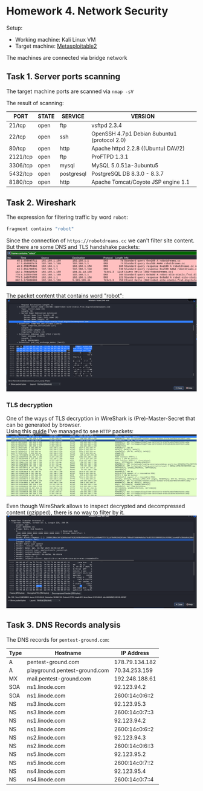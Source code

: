 # Homework 4. Network Security

Setup:

- Working machine: Kali Linux VM
- Target machine: [Metasploitable2](https://sourceforge.net/projects/metasploitable/files/Metasploitable2/)

The machines are connected via bridge network

## Task 1. Server ports scanning

The target machine ports are scanned via `nmap -sV`

The result of scanning:

| PORT     | STATE | SERVICE    | VERSION                                      |
| -------- | ----- | ---------- | -------------------------------------------- |
| 21/tcp   | open  | ftp        | vsftpd 2.3.4                                 |
| 22/tcp   | open  | ssh        | OpenSSH 4.7p1 Debian 8ubuntu1 (protocol 2.0) |
| 80/tcp   | open  | http       | Apache httpd 2.2.8 ((Ubuntu) DAV/2)          |
| 2121/tcp | open  | ftp        | ProFTPD 1.3.1                                |
| 3306/tcp | open  | mysql      | MySQL 5.0.51a-3ubuntu5                       |
| 5432/tcp | open  | postgresql | PostgreSQL DB 8.3.0 - 8.3.7                  |
| 8180/tcp | open  | http       | Apache Tomcat/Coyote JSP engine 1.1          |

## Task 2. Wireshark

The expression for filtering traffic by word `robot`:

```bash
fragment contains "robot"
```

Since the connection of `https://robotdreams.cc` we can't filter site content. But there are some DNS and TLS handshake packets:
![alt text](filtered_packets.png)

The packet content that contains word "robot":
![alt text](packet_content.png)

### TLS decryption

One of the ways of TLS decryption in WireShark is (Pre)-Master-Secret
that can be generated by browser.  
Using this [guide](https://wiki.wireshark.org/TLS#using-the-pre-master-secret)
I've managed to see `HTTP` packets:
![alt text](http_packets.png)

Even though WireShark allows to inspect decrypted and decompressed content (gzipped), there is no way to filter by it.
![alt text](decomressed_packet.png)

## Task 3. DNS Records analysis

The DNS records for `pentest-ground.com`:

| Type | Hostname                      | IP Address     |
| ---- | ----------------------------- | -------------- |
| A    | pentest-ground.com            | 178.79.134.182 |
| A    | playground.pentest-ground.com | 70.34.253.159  |
| MX   | mail.pentest-ground.com       | 192.248.188.61 |
| SOA  | ns1.linode.com                | 92.123.94.2    |
| SOA  | ns1.linode.com                | 2600:14c0:6::2 |
| NS   | ns3.linode.com                | 92.123.95.3    |
| NS   | ns3.linode.com                | 2600:14c0:7::3 |
| NS   | ns1.linode.com                | 92.123.94.2    |
| NS   | ns1.linode.com                | 2600:14c0:6::2 |
| NS   | ns2.linode.com                | 92.123.94.3    |
| NS   | ns2.linode.com                | 2600:14c0:6::3 |
| NS   | ns5.linode.com                | 92.123.95.2    |
| NS   | ns5.linode.com                | 2600:14c0:7::2 |
| NS   | ns4.linode.com                | 92.123.95.4    |
| NS   | ns4.linode.com                | 2600:14c0:7::4 |
